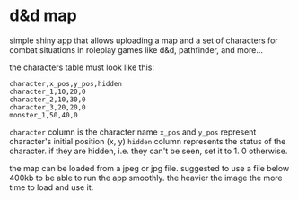 # d&d map
simple shiny app that allows uploading a map and a set of characters for combat situations in roleplay games like d&d, pathfinder, and more...

the characters table must look like this:

```
character,x_pos,y_pos,hidden
character_1,10,20,0
character_2,10,30,0
character_3,20,20,0
monster_1,50,40,0
```
`character` column is the character name
`x_pos` and `y_pos` represent character's initial position (x, y)
`hidden` column represents the status of the character. if they are hidden, i.e. they can't be seen, set it to 1. 0 otherwise.

the map can be loaded from a jpeg or jpg file.
suggested to use a file below 400kb to be able to run the app smoothly. the heavier the image the more time to load and use it.
